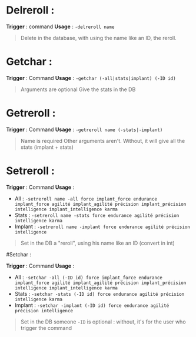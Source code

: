 # Delreroll :

**Trigger** : command
**Usage** : `-delreroll name`

> Delete in the database, with using the name like an ID, the reroll.

# Getchar :

**Trigger** : Command
**Usage** : `-getchar (-all|stats|implant) (-ID id)`
> Arguments are optional
> Give the stats in the DB

# Getreroll :

**Trigger** : Command
**Usage** : `-getreroll name (-stats|-implant)`
> Name is required
> Other arguments aren't. Without, it will give all the stats (implant + stats)

# Setreroll :

**Trigger** : Command
**Usage** :
* All : `-setreroll name -all force implant_force endurance implant_force agilité implant_agilité précision implant_précision intelligence implant_intelligence karma`
* Stats : `-setreroll name -stats force endurance agilité précision intelligence karma`
* Implant : `-setreroll name -implant force endurance agilité précision intelligence`
> Set in the DB a "reroll", using his name like an ID (convert in int)

#Setchar :

**Trigger** : Command
**Usage** :
* All : `-setchar -all (-ID id) force implant_force endurance implant_force agilité implant_agilité précision implant_précision intelligence implant_intelligence karma `
* Stats : `-setchar -stats (-ID id) force endurance agilité précision intelligence karma`
* Implant : `-setchar -implant (-ID id) force endurance agilité précision intelligence`
> Set in the DB someone
> `-ID` is optional : without, it's for the user who trigger the command
